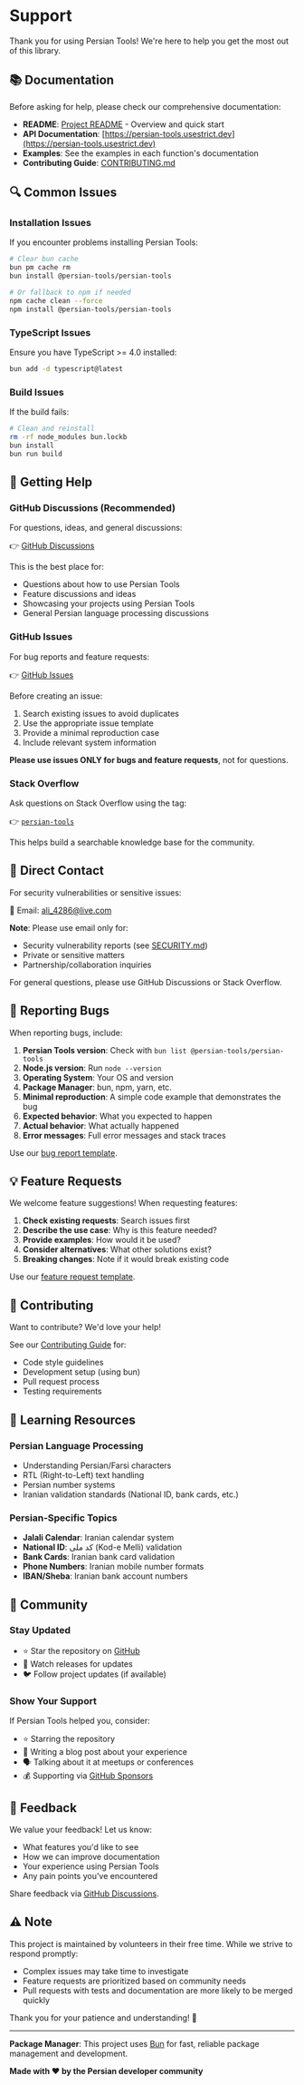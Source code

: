 # Support

Thank you for using Persian Tools! We're here to help you get the most out of this library.

## 📚 Documentation

Before asking for help, please check our comprehensive documentation:

- **README**: [Project README](README.md) - Overview and quick start
- **API Documentation**: [https://persian-tools.usestrict.dev](https://persian-tools.usestrict.dev)
- **Examples**: See the examples in each function's documentation
- **Contributing Guide**: [CONTRIBUTING.md](CONTRIBUTING.md)

## 🔍 Common Issues

### Installation Issues

If you encounter problems installing Persian Tools:

```bash
# Clear bun cache
bun pm cache rm
bun install @persian-tools/persian-tools

# Or fallback to npm if needed
npm cache clean --force
npm install @persian-tools/persian-tools
```

### TypeScript Issues

Ensure you have TypeScript >= 4.0 installed:

```bash
bun add -d typescript@latest
```

### Build Issues

If the build fails:

```bash
# Clean and reinstall
rm -rf node_modules bun.lockb
bun install
bun run build
```

## 💬 Getting Help

### GitHub Discussions (Recommended)

For questions, ideas, and general discussions:

👉 [GitHub Discussions](https://github.com/persian-tools/persian-tools/discussions)

This is the best place for:
- Questions about how to use Persian Tools
- Feature discussions and ideas
- Showcasing your projects using Persian Tools
- General Persian language processing discussions

### GitHub Issues

For bug reports and feature requests:

👉 [GitHub Issues](https://github.com/persian-tools/persian-tools/issues)

Before creating an issue:
1. Search existing issues to avoid duplicates
2. Use the appropriate issue template
3. Provide a minimal reproduction case
4. Include relevant system information

**Please use issues ONLY for bugs and feature requests**, not for questions.

### Stack Overflow

Ask questions on Stack Overflow using the tag:

👉 [`persian-tools`](https://stackoverflow.com/questions/tagged/persian-tools)

This helps build a searchable knowledge base for the community.

## 📧 Direct Contact

For security vulnerabilities or sensitive issues:

📧 Email: [ali_4286@live.com](mailto:ali_4286@live.com)

**Note**: Please use email only for:
- Security vulnerability reports (see [SECURITY.md](SECURITY.md))
- Private or sensitive matters
- Partnership/collaboration inquiries

For general questions, please use GitHub Discussions or Stack Overflow.

## 🐛 Reporting Bugs

When reporting bugs, include:

1. **Persian Tools version**: Check with `bun list @persian-tools/persian-tools`
2. **Node.js version**: Run `node --version`
3. **Operating System**: Your OS and version
4. **Package Manager**: bun, npm, yarn, etc.
5. **Minimal reproduction**: A simple code example that demonstrates the bug
6. **Expected behavior**: What you expected to happen
7. **Actual behavior**: What actually happened
8. **Error messages**: Full error messages and stack traces

Use our [bug report template](.github/ISSUE_TEMPLATE/bug_report.md).

## 💡 Feature Requests

We welcome feature suggestions! When requesting features:

1. **Check existing requests**: Search issues first
2. **Describe the use case**: Why is this feature needed?
3. **Provide examples**: How would it be used?
4. **Consider alternatives**: What other solutions exist?
5. **Breaking changes**: Note if it would break existing code

Use our [feature request template](.github/ISSUE_TEMPLATE/feature_request.md).

## 🤝 Contributing

Want to contribute? We'd love your help!

See our [Contributing Guide](CONTRIBUTING.md) for:
- Code style guidelines
- Development setup (using bun)
- Pull request process
- Testing requirements

## 📖 Learning Resources

### Persian Language Processing

- Understanding Persian/Farsi characters
- RTL (Right-to-Left) text handling
- Persian number systems
- Iranian validation standards (National ID, bank cards, etc.)

### Persian-Specific Topics

- **Jalali Calendar**: Iranian calendar system
- **National ID**: کد ملی (Kod-e Melli) validation
- **Bank Cards**: Iranian bank card validation
- **Phone Numbers**: Iranian mobile number formats
- **IBAN/Sheba**: Iranian bank account numbers

## 🌟 Community

### Stay Updated

- ⭐ Star the repository on [GitHub](https://github.com/persian-tools/persian-tools)
- 👀 Watch releases for updates
- 🐦 Follow project updates (if available)

### Show Your Support

If Persian Tools helped you, consider:

- ⭐ Starring the repository
- 📝 Writing a blog post about your experience
- 🗣️ Talking about it at meetups or conferences
- 💰 Supporting via [GitHub Sponsors](https://github.com/sponsors/ali-master)

## 📝 Feedback

We value your feedback! Let us know:

- What features you'd like to see
- How we can improve documentation
- Your experience using Persian Tools
- Any pain points you've encountered

Share feedback via [GitHub Discussions](https://github.com/persian-tools/persian-tools/discussions).

## ⚠️ Note

This project is maintained by volunteers in their free time. While we strive to respond promptly:

- Complex issues may take time to investigate
- Feature requests are prioritized based on community needs
- Pull requests with tests and documentation are more likely to be merged quickly

Thank you for your patience and understanding! 🙏

---


**Package Manager**: This project uses [Bun](https://bun.sh/) for fast, reliable package management and development.


**Made with ❤️ by the Persian developer community**